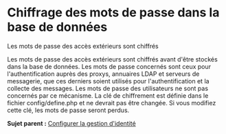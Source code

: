 Chiffrage des mots de passe dans la base de données
===================================================

Les mots de passe des accès extérieurs sont chiffrés

Les mots de passe des accès extérieurs sont chiffrés avant d'être
stockés dans la base de données. Les mots de passe concernés sont ceux
pour l'authentification auprès des proxys, annuaires LDAP et serveurs de
messagerie, que ces derniers soient utilisés pour l'authentification et
la collecte des messages. Les mots de passe des utilisateurs ne sont pas
concernés par ce mécanisme. La clé de chiffrement est définie dans le
fichier config/define.php et ne devrait pas être changée. Si vous
modifiez cette clé, les mots de passe seront perdus.

**Sujet parent :** [Configurer la gestion
d'identité](../glpi/config_auth.html "La manière dont GLPI gère l'authentification et les informations personnelles des utilisateurs se configure depuis le menu Configuration > Authentification.")
